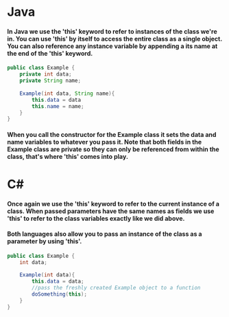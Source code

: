 # Java
#### In Java we use the 'this' keyword to refer to instances of the class we're in. You can use 'this' by itself to access the entire class as a single object. You can also reference any instance variable by appending a its name at the end of the 'this' keyword.
```java
public class Example {
    private int data;
    private String name;
    
    Example(int data, String name){
        this.data = data
        this.name = name;
    }
}
```
#### When you call the constructor for the Example class it sets the data and name variables to whatever you pass it. Note that both fields in the Example class are private so they can only be referenced from within the class, that's where 'this' comes into play.
# C#
#### Once again we use the 'this' keyword to refer to the current instance of a class. When passed parameters have the same names as fields we use 'this' to refer to the class variables exactly like we did above. 
#### Both languages also allow you to pass an instance of the class as a parameter by using 'this'.
```C#
public class Example {
    int data;
    
    Example(int data){
        this.data = data;
        //pass the freshly created Example object to a function
        doSomething(this);
    }
}
```
